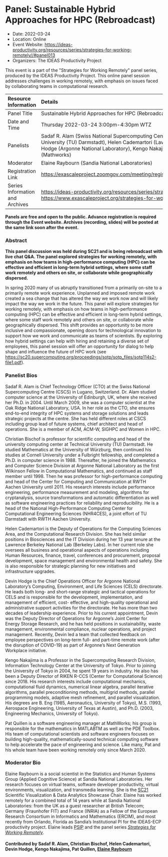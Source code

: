 # Panel: Sustainable Hybrid Approaches for HPC (Rebroadcast)

- Date: 2022-03-24
- Location: Online
- Event Website: https://ideas-productivity.org/resources/series/strategies-for-working-remotely//#panel013
- Organizers: The IDEAS Productivity Project
			   
This event is a part of the "Strategies for Working Remotely" 
panel series, produced by the IDEAS Productivity
Project.
This online panel session addresses challenges in working remotely, with emphasis on issues faced by collaborating teams in computational research.

Resource Information | Details
:--- | :---			   
Panel Title | Sustainable Hybrid Approaches for HPC (Rebroadcast)
Date and Time | Thursday 2022-03-24  3:00pm-4:30pm WTZ 
Panelists | Sadaf R. Alam (Swiss National Supercomputing Centre (CSCS)), Christian Bischof (Technical University (TU) Darmstadt), Helen Cademartori (Lawrence Berkeley National Laboratory), Devin Hodge (Argonne National Laboratory), Kengo Nakajima (University of Tokyo), and Pat Quillen (Mathworks)
Moderator | Elaine Raybourn (Sandia National Laboratories)
Registration Link | 	<https://exascaleproject.zoomgov.com/meeting/register/vJItdeqhrjouGoacS77OEdg1_GN2rogsICc>
Series Information and Archives | <https://ideas-productivity.org/resources/series/strategies-for-working-remotely//> or<br><https://www.exascaleproject.org/strategies-for-working-remotely/>

**Panels are free and open to the public. Advance registration is required through the Event website. Archives (recording, slides) will be posted at the same link soon after the event.**

### Abstract
<p><strong>This panel discussion was held during SC21 and is being rebroadcast with live chat Q&amp;A. The panel explored strategies for working remotely, with emphasis on how teams in high-performance computing (HPC) can be effective and efficient in long-term hybrid settings, where some staff work remotely and others on site, or collaborate while geographically dispersed.</strong></p>

<p>In spring 2020 many of us abruptly transitioned from a primarily on-site to a primarily remote work experience. Unplanned and imposed remote work created a sea change that has altered the way we work now and will likely impact the way we work in the future. This panel will explore strategies for working remotely, with emphasis on how teams in high-performance computing (HPC) can be effective and efficient in long-term hybrid settings, where some staff work remotely and others on site, or collaborate while geographically dispersed. This shift provides an opportunity to be more inclusive and compassionate, opening doors for technological innovation to support how we work and communicate as teams of scientists. By exploring how hybrid settings can help with hiring and retaining a diverse set of employees, this panel session will offer an opportunity for dialog to help shape and influence the future of HPC work (see <a href="https://sc20.supercomputing.org/proceedings/sotp/sotp_files/sotp114s2-file1.pdf">https://sc20.supercomputing.org/proceedings/sotp/sotp_files/sotp114s2-file1.pdf</a>).</p>

### Panelist Bios
<p>Sadaf R. Alam is Chief Technology Officer (CTO) at the Swiss National Supercomputing Centre (CSCS) in Lugano, Switzerland. Dr. Alam studied computer science at the University of Edinburgh, UK, where she received her Ph.D. in 2004. Until March 2009, she was a computer scientist at the Oak Ridge National Laboratory, USA. In her role as the CTO, she ensures end-to-end integrity of HPC systems and storage solutions and leads strategic projects at the centre. She has held different roles at CSCS including group lead of future systems, chief architect and head of operations. She is a member of ACM, ACM-W, SIGHPC and Women in HPC.</p>
<p>Christian Bischof is professor for scientific computing and head of the university computing center at Technical University (TU) Darmstadt. He studied Mathematics at the University of Würzburg, then continued his studies at Cornell University under a Fulbright fellowship, and completed a Ph.D. in computer science in 1988. Thereafter, he joined the Mathematics and Computer Science Division at Argonne National Laboratory as the first Wilkinson Fellow in Computational Mathematics, and continued as staff member until 1998. Then he was professor for high-performance computing and head of the Center for Computing and Communication at RWTH Aachen University until 2011. His research interests include performance engineering, performance measurement and modeling, algorithms for cryptanalysis, source transformations and automatic differentiation as well as software engineering practices for reliability and reproducibility. He is a head of the National High-Performance Computing Center for Computational Engineering Sciences (NHR4CES), a joint effort of TU Darmstadt with RWTH Aachen University.</p>
<p>Helen Cademartori is the Deputy of Operations for the Computing
Sciences Area, and the Computational Research Division.  She has held
similar positions in Biosciences and the IT Division during her 13
year tenure at the Lawrence Berkeley National Lab (Berkeley Labs).  In
her current role she oversees all business and operational aspects of
operations including Human Resources, finance, travel, conferences and
procurement, proposal development, space management and environmental
health and safety.  She is also responsible for strategic planning for
new initiatives and infrastructure upgrades.</p>
<p>Devin Hodge is the Chief Operations Officer for Argonne National Laboratory’s Computing, Environment, and Life Sciences (CELS) directorate. He leads both long- and short-range strategic and tactical operations for CELS and is responsible for the development, implementation, and management of efficient, cost- effective, and high-quality operational and administrative support activities for the directorate. He has more than two decades of leadership experience. Prior to his current appointment, Devin was the Deputy Director of Operations for Argonne’s Joint Center for Energy Storage Research, and he has held positions in sustainability, waste management, environmental compliance, nuclear operations, and project management. Recently, Devin led a team that collected feedback on employee perspectives on long-term full- and part-time remote work (after the disruption of COVID-19) as part of Argonne’s Next Generation Workplace initiative.</p>
<p>Kengo Nakajima is a Professor in the Supercomputing Research Division, Information Technology Center at the University of Tokyo. Prior to joining the University of Tokyo in 2004, he spent 19 years in industry. He also has been a Deputy Director of RIKEN R-CCS (Center for Computational Science) since 2018. His research interests include computational mechanics, computational fluid dynamics, numerical linear algebra, parallel iterative algorithms, parallel preconditioning methods, multigrid methods, parallel programming models, adaptive mesh refinement, and parallel visualization. His degrees are B. Eng (1985, Aeronautics, University of Tokyo), M.S. (1993, Aerospace Engineering, University of Texas at Austin), and Ph.D. (2003, Engineering Mechanics, University of Tokyo).</p>
<p>Pat Quillen is a software engineering manager at MathWorks; his group is responsible for the mathematics in MATLABTM as well as the PDE Toolbox. His team of computational scientists and software engineers focuses on building high-quality, mathematically-sound technical computing software to help accelerate the pace of engineering and science. Like many, Pat and his whole team have been working remotely only since March 2020.</p>

<!-- Bio for session 008-creativity
Pat Quillen is a software engineer for Mathworks.
-->
### Moderator Bio
<!-- Bio for panelist 8 -->
<p>Elaine Raybourn is a social scientist in the Statistics and Human Systems Group (Applied Cognitive Science) at Sandia National Laboratories. Her research focuses on virtual teams, software developer productivity, virtual environments, visualization, and transmedia learning. She is the <a href="https://sc21.supercomputing.org/program/posters/scientific-visualization-data-analytics-showcase/">SC21</a> Scientific Visualization &amp; Data Analytics Showcase Chair. Elaine has worked remotely for a combined total of 14 years while at Sandia National Laboratories: from the UK as a guest researcher at British Telecom; Germany (Fraunhofer FIT) and France (INRIA) as a Fellow of the European Research Consortium in Informatics and Mathematics (ERCIM), and most recently from Orlando, Florida as Sandia’s Institutional PI for the IDEAS-ECP productivity project. Elaine leads <a href="https://bssw.io/psip/">PSIP</a> and the panel series <em><a href="https://www.exascaleproject.org/strategies-for-working-remotely/">Strategies for Working Remotely</a></em>.</p>

<!-- Bio for panelist 7 
Elaine Raybourn is a social scientist in the Statistics and Human Systems Group (Applied Cognitive Science) at Sandia National Laboratories. Her research focuses on virtual teams, software developer productivity, scientific visualization, and transmedia learning. She has worked remotely for a combined total of 14 years while at Sandia National Laboratories: from the UK as a guest researcher at British Telecom; Germany (Fraunhofer FIT) and France (INRIA) as a Fellow of the European Research Consortium in Informatics and Mathematics (ERCIM), and most recently from Orlando, Florida as Sandia’s Institutional PI for the IDEAS-ECP productivity project. She leads [PSIP](https://bssw.io/psip/) and the panel series [Strategies for Working Remotely](https://www.exascaleproject.org/strategies-for-working-remotely/).
-->

<!-- Bio for moderator 4 
Elaine Raybourn is a social scientist in the Statistics and Human
Systems Group (Applied Cognitive Science) at Sandia National
Laboratories. Her research focuses on virtual teams, software
developer productivity, and transmedia learning. She has worked
remotely for a combined total of 14 years while at Sandia National
Laboratories: from the UK as a guest researcher at British Telecom;
Germany (Fraunhofer FIT) and France (INRIA) as a Fellow of the
European Research Consortium in Informatics and Mathematics (ERCIM),
and most recently from Orlando, Florida as Sandia's Institutional PI
for the IDEAS-ECP productivity project. She leads the panel series
*Strategies for Working Remotely*.
-->

<!-- Bio for moderator 2, 3
Elaine Raybourn is a social scientist who has worked remotely for a
combined total of 14 years while at Sandia National Laboratories: from
the UK as a guest researcher at British Telecom; Germany (FhG FIT) and
France (INRIA) as a Fellow of the European Research Consortium in
Informatics and Mathematics (ERCIM), and most recently from Orlando,
Florida as a member of Sandia’s Statistics and Human Systems Group
(Applied Cognitive Science) and the IDEAS-ECP productivity project.
-->

<!--- Bio for panel 1 
<p>Elaine Raybourn is a social scientist who has worked remotely for a
combined total of 14 years while at Sandia National Laboratories: from
the UK as a guest researcher at British Telecom; Germany and France as
a Fellow of the European Research Consortium in Informatics and
Mathematics (ERCIM), and most recently from Orlando, Florida as a
member of Sandia’s Statistics and Human Systems Group and the
IDEAS-ECP productivity project.</p>
--->
#### Contributed by Sadaf R. Alam, Christian Bischof, Helen Cademartori, Devin Hodge, Kengo Nakajima, Pat Quillen, [Elaine Raybourn](https://github.com/elaineraybourn "Elaine Raybourn's GitHub Profile")

<!---
Publish: yes
Categories: skills
Topics: online learning
Level: 2
Prerequisites: default
Aggregate: none
--->
